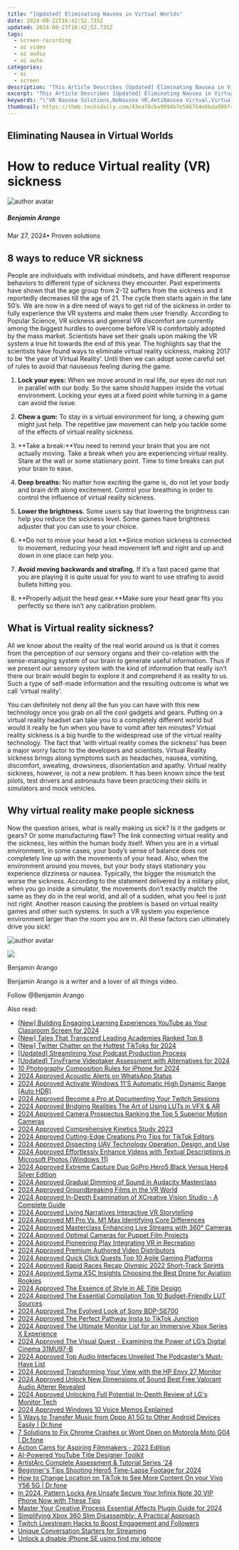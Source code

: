 ```yaml
---
title: "[Updated] Eliminating Nausea in Virtual Worlds"
date: 2024-08-22T16:42:52.735Z
updated: 2024-08-23T16:42:52.735Z
tags: 
  - screen-recording
  - ai video
  - ai audio
  - ai auto
categories: 
  - ai
  - screen
description: "This Article Describes [Updated] Eliminating Nausea in Virtual Worlds"
excerpt: "This Article Describes [Updated] Eliminating Nausea in Virtual Worlds"
keywords: "\"VR Nausea Solutions,NoNausea VR,AntiNausea Virtual,Virtual Sickness Remedy,Virtual Nausea Cure,Eliminate VR Sickness,FreeVR Nausea-Free\""
thumbnail: https://thmb.techidaily.com/43ea76cba9094b7e586764e6bda808f45025f38856a330aa448f0606df3e468d.jpg
---
```


## Eliminating Nausea in Virtual Worlds

# How to reduce Virtual reality (VR) sickness

![author avatar](https://images.wondershare.com/filmora/article-images/benjamin-arango-author.jpg)

##### Benjamin Arango

 Mar 27, 2024• Proven solutions

## 8 ways to reduce VR sickness

 People are individuals with individual mindsets, and have different response behaviors to different type of sickness they encounter. Past experiments have shown that the age group from 2-12 suffers from the sickness and it reportedly decreases till the age of 21\. The cycle then starts again in the late 50’s. We are now in a dire need of ways to get rid of the sickness in order to fully experience the VR systems and make them user friendly. According to Popular Science, VR sickness and general VR discomfort are currently among the biggest hurdles to overcome before VR is comfortably adopted by the mass market. Scientists have set their goals upon making the VR system a true hit towards the end of this year. The highlights say that the scientists have found ways to eliminate virtual reality sickness, making 2017 to be ‘the year of Virtual Reality’. Until then we can adopt some careful set of rules to avoid that nauseous feeling during the game.

 1. **Lock your eyes:** When we move around in real life, our eyes do not run in parallel with our body. So the same should happen inside the virtual environment. Locking your eyes at a fixed point while turning in a game can avoid the issue.

 2. **Chew a gum:** To stay in a virtual environment for long, a chewing gum might just help. The repetitive jaw movement can help you tackle some of the effects of virtual reality sickness.

 3. **Take a break:**You need to remind your brain that you are not actually moving. Take a break when you are experiencing virtual reality. Stare at the wall or some stationary point. Time to time breaks can put your brain to ease.

 4. **Deep breaths:** No matter how exciting the game is, do not let your body and brain drift along excitement. Control your breathing in order to control the influence of virtual reality sickness.

 5. **Lower the brightness.**  Some users say that lowering the brightness can help you reduce the sickness level. Some games have brightness adjuster that you can use to your choice.

 6. **Do not to move your head a lot.**Since motion sickness is connected to movement, reducing your head movement left and right and up and down in one place can help you.

 7. **Avoid moving backwards and strafing.**  If it’s a fast paced game that you are playing it is quite usual for you to want to use strafing to avoid bullets hitting you.

 8. **Properly adjust the head gear.**Make sure your head gear fits you perfectly so there isn’t any calibration problem.

## What is Virtual reality sickness?

 All we know about the reality of the real world around us is that it comes from the perception of our sensory organs and their co-relation with the sense-managing system of our brain to generate useful information. Thus if we present our sensory system with the kind of information that really isn’t there our brain would begin to explore it and comprehend it as reality to us. Such a type of self-made information and the resulting outcome is what we call ‘virtual reality’.

 You can definitely not deny all the fun you can have with this new technology once you grab on all the cool gadgets and gears. Putting on a virtual reality headset can take you to a completely different world but would it really be fun when you have to vomit after ten minutes? Virtual reality sickness is a big hurdle to the widespread use of the virtual reality technology. The fact that ‘with virtual reality comes the sickness’ has been a major worry factor to the developers and scientists. Virtual Reality sickness brings along symptoms such as headaches, nausea, vomiting, discomfort, sweating, drowsiness, disorientation and apathy. Virtual reality sickness, however, is not a new problem. It has been known since the test pilots, test drivers and astronauts have been practicing their skills in simulators and mock vehicles.

<!-- affiliate ads begin -->

<!-- affiliate ads end -->
## Why virtual reality make people sickness

 Now the question arises, what is really making us sick? Is it the gadgets or gears? Or some manufacturing flaw? The link connecting virtual reality and the sickness, lies within the human body itself. When you are in a virtual environment, in some cases, your body’s sense of balance does not completely line up with the movements of your head. Also, when the environment around you moves, but your body stays stationary you experience dizziness or nausea. Typically, the bigger the mismatch the worse the sickness. According to the statement delivered by a military pilot, when you go inside a simulator, the movements don’t exactly match the same as they do in the real world, and all of a sudden, what you feel is just not right. Another reason causing the problem is based on virtual reality games and other such systems. In such a VR system you experience environment larger than the room you are in. All these factors can ultimately drive you sick!

![author avatar](https://images.wondershare.com/filmora/article-images/benjamin-arango-author.jpg)

<!-- affiliate ads begin -->
<a href="https://store.movavi.com/affiliate.php?ACCOUNT=MOVAVI&AFFILIATE=108875&PATH=https%3A%2F%2Fwww.movavi.com%3FAFFILIATE%3D108875%26RESOURCE%3DMovavi%2BScreen%2BRecorder%2Bbox"><img src="https://mcusercontent.com/0885a03ded3d480dca9287f12/images/f026b149-fc7c-fd54-5f3e-1460bbb19b6b.jpg" border="0"></a>
<!-- affiliate ads end -->
Benjamin Arango

Benjamin Arango is a writer and a lover of all things video.

Follow @Benjamin Arango


<ins class="adsbygoogle"
     style="display:block"
     data-ad-format="autorelaxed"
     data-ad-client="ca-pub-7571918770474297"
     data-ad-slot="1223367746"></ins>



<ins class="adsbygoogle"
     style="display:block"
     data-ad-client="ca-pub-7571918770474297"
     data-ad-slot="8358498916"
     data-ad-format="auto"
     data-full-width-responsive="true"></ins>


<span class="atpl-alsoreadstyle">Also read:</span>
<div><ul>
<li><a href="https://facebook-record-videos.techidaily.com/new-building-engaging-learning-experiences-youtube-as-your-classroom-screen-for-2024/"><u>[New] Building Engaging Learning Experiences  YouTube as Your Classroom Screen for 2024</u></a></li>
<li><a href="https://fox-friendly.techidaily.com/new-tales-that-transcend-leading-academies-ranked-top-8/"><u>[New] Tales That Transcend  Leading Academies Ranked Top 8</u></a></li>
<li><a href="https://twitter-videos.techidaily.com/new-twitter-chatter-on-the-hottest-tiktoks-for-2024/"><u>[New] Twitter Chatter on the Hottest TikToks for 2024</u></a></li>
<li><a href="https://vimeo-videos.techidaily.com/updated-streamlining-your-podcast-production-process/"><u>[Updated] Streamlining Your Podcast Production Process</u></a></li>
<li><a href="https://remote-screen-capture.techidaily.com/updated-tinyframe-videotaker-assessment-with-alternatives-for-2024/"><u>[Updated] TinyFrame Videotaker Assessment with Alternatives for 2024</u></a></li>
<li><a href="https://article-tips.techidaily.com/10-photography-composition-rules-for-iphone-for-2024/"><u>10 Photography Composition Rules for iPhone for 2024</u></a></li>
<li><a href="https://article-tips.techidaily.com/2024-approved-acoustic-alerts-on-whatsapp-status/"><u>2024 Approved  Acoustic Alerts on WhatsApp Status</u></a></li>
<li><a href="https://article-tips.techidaily.com/2024-approved-activate-windows-11s-automatic-high-dynamic-range-auto-hdr/"><u>2024 Approved  Activate Windows 11'S Automatic High Dynamic Range (Auto HDR)</u></a></li>
<li><a href="https://screen-mirroring-recording.techidaily.com/2024-approved-become-a-pro-at-documenting-your-twitch-sessions/"><u>2024 Approved  Become a Pro at Documenting Your Twitch Sessions</u></a></li>
<li><a href="https://article-tips.techidaily.com/2024-approved-bridging-realities-the-art-of-using-luts-in-vfx-and-ar/"><u>2024 Approved  Bridging Realities  The Art of Using LUTs in VFX & AR</u></a></li>
<li><a href="https://article-tips.techidaily.com/2024-approved-camera-prospectus-ranking-the-top-5-superior-motion-cameras/"><u>2024 Approved  Camera Prospectus  Ranking the Top 5 Superior Motion Cameras</u></a></li>
<li><a href="https://article-tips.techidaily.com/2024-approved-comprehensive-kinetics-study-2023/"><u>2024 Approved  Comprehensive Kinetics Study 2023</u></a></li>
<li><a href="https://article-tips.techidaily.com/2024-approved-cutting-edge-creations-pro-tips-for-tiktok-editors/"><u>2024 Approved  Cutting-Edge Creations  Pro Tips for TikTok Editors</u></a></li>
<li><a href="https://article-tips.techidaily.com/2024-approved-dissecting-uav-technology-operation-design-and-use/"><u>2024 Approved  Dissecting UAV Technology  Operation, Design, and Use</u></a></li>
<li><a href="https://article-tips.techidaily.com/2024-approved-effortlessly-enhance-videos-with-textual-descriptions-in-microsoft-photos-windows-11/"><u>2024 Approved  Effortlessly Enhance Videos with Textual Descriptions in Microsoft Photos (Windows 11)</u></a></li>
<li><a href="https://article-tips.techidaily.com/2024-approved-extreme-capture-duo-gopro-hero5-black-versus-hero4-silver-edition/"><u>2024 Approved  Extreme Capture Duo  GoPro Hero5 Black Versus Hero4 Silver Edition</u></a></li>
<li><a href="https://article-tips.techidaily.com/2024-approved-gradual-dimming-of-sound-in-audacity-masterclass/"><u>2024 Approved  Gradual Dimming of Sound in Audacity Masterclass</u></a></li>
<li><a href="https://article-tips.techidaily.com/2024-approved-groundbreaking-films-in-the-vr-world/"><u>2024 Approved  Groundbreaking Films in the VR World</u></a></li>
<li><a href="https://article-tips.techidaily.com/2024-approved-in-depth-examination-of-xcreative-vision-studio-a-complete-guide/"><u>2024 Approved  In-Depth Examination of XCreative Vision Studio - A Complete Guide</u></a></li>
<li><a href="https://article-tips.techidaily.com/2024-approved-living-narratives-interactive-vr-storytelling/"><u>2024 Approved  Living Narratives  Interactive VR Storytelling</u></a></li>
<li><a href="https://article-tips.techidaily.com/2024-approved-m1-pro-vs-m1-max-identifying-core-differences/"><u>2024 Approved  M1 Pro Vs. M1 Max  Identifying Core Differences</u></a></li>
<li><a href="https://article-tips.techidaily.com/2024-approved-masterclass-enhancing-live-streams-with-360-cameras/"><u>2024 Approved  Masterclass  Enhancing Live Streams with 360° Cameras</u></a></li>
<li><a href="https://article-tips.techidaily.com/2024-approved-optimal-cameras-for-puppet-film-projects/"><u>2024 Approved  Optimal Cameras for Puppet Film Projects</u></a></li>
<li><a href="https://article-tips.techidaily.com/2024-approved-pioneering-play-integrating-vr-in-recreation/"><u>2024 Approved  Pioneering Play  Integrating VR in Recreation</u></a></li>
<li><a href="https://article-tips.techidaily.com/2024-approved-premium-authored-video-distributors/"><u>2024 Approved  Premium Authored Video Distributors</u></a></li>
<li><a href="https://article-tips.techidaily.com/2024-approved-quick-click-quests-top-10-agile-gaming-platforms/"><u>2024 Approved  Quick Click Quests  Top 10 Agile Gaming Platforms</u></a></li>
<li><a href="https://article-tips.techidaily.com/2024-approved-rapid-races-recap-olympic-2022-short-track-sprints/"><u>2024 Approved  Rapid Races Recap  Olympic 2022 Short-Track Sprints</u></a></li>
<li><a href="https://article-tips.techidaily.com/2024-approved-syma-x5c-insights-choosing-the-best-drone-for-aviation-rookies/"><u>2024 Approved  Syma X5C Insights  Choosing the Best Drone for Aviation Rookies</u></a></li>
<li><a href="https://article-tips.techidaily.com/2024-approved-the-essence-of-style-in-ae-title-design/"><u>2024 Approved  The Essence of Style in AE Title Design</u></a></li>
<li><a href="https://article-tips.techidaily.com/2024-approved-the-essential-compilation-top-10-budget-friendly-lut-sources/"><u>2024 Approved  The Essential Compilation  Top 10 Budget-Friendly LUT Sources</u></a></li>
<li><a href="https://article-tips.techidaily.com/2024-approved-the-evolved-look-of-sony-bdp-s6700/"><u>2024 Approved  The Evolved Look of Sony BDP-S6700</u></a></li>
<li><a href="https://article-tips.techidaily.com/2024-approved-the-perfect-pathway-insta-to-tiktok-junction/"><u>2024 Approved  The Perfect Pathway  Insta to TikTok Junction</u></a></li>
<li><a href="https://article-tips.techidaily.com/2024-approved-the-ultimate-monitor-list-for-an-immersive-xbox-series-x-experience/"><u>2024 Approved  The Ultimate Monitor List for an Immersive Xbox Series X Experience</u></a></li>
<li><a href="https://article-tips.techidaily.com/2024-approved-the-visual-quest-examining-the-power-of-lgs-digital-cinema-31mu97-b/"><u>2024 Approved  The Visual Quest - Examining the Power of LG’s Digital Cinema 31MU97-B</u></a></li>
<li><a href="https://article-tips.techidaily.com/2024-approved-top-audio-interfaces-unveiled-the-podcasters-must-have-list/"><u>2024 Approved  Top Audio Interfaces Unveiled  The Podcaster's Must-Have List</u></a></li>
<li><a href="https://article-tips.techidaily.com/2024-approved-transforming-your-view-with-the-hp-envy-27-monitor/"><u>2024 Approved  Transforming Your View with the HP Envy 27 Monitor</u></a></li>
<li><a href="https://article-tips.techidaily.com/2024-approved-unlock-new-dimensions-of-sound-best-free-valorant-audio-alterer-revealed/"><u>2024 Approved  Unlock New Dimensions of Sound  Best Free Valorant Audio Alterer Revealed</u></a></li>
<li><a href="https://article-tips.techidaily.com/2024-approved-unlocking-full-potential-in-depth-review-of-lgs-monitor-tech/"><u>2024 Approved  Unlocking Full Potential  In-Depth Review of LG's Monitor Tech</u></a></li>
<li><a href="https://article-tips.techidaily.com/2024-approved-windows-10-voice-memos-explained/"><u>2024 Approved  Windows 10 Voice Memos Explained</u></a></li>
<li><a href="https://blog-min.techidaily.com/5-ways-to-transfer-music-from-oppo-a1-5g-to-other-android-devices-easily-drfone-by-drfone-transfer-from-android-transfer-from-android/"><u>5 Ways to Transfer Music from Oppo A1 5G to Other Android Devices Easily | Dr.fone</u></a></li>
<li><a href="https://howto.techidaily.com/7-solutions-to-fix-chrome-crashes-or-wont-open-on-motorola-moto-g04-drfone-by-drfone-fix-android-problems-fix-android-problems/"><u>7 Solutions to Fix Chrome Crashes or Wont Open on Motorola Moto G04 | Dr.fone</u></a></li>
<li><a href="https://article-tips.techidaily.com/action-cams-for-aspiring-filmmakers-2023-edition/"><u>Action Cams for Aspiring Filmmakers - 2023 Edition</u></a></li>
<li><a href="https://article-tips.techidaily.com/ai-powered-youtube-title-designer-toolkit/"><u>AI-Powered YouTube Title Designer Toolkit</u></a></li>
<li><a href="https://article-tips.techidaily.com/artistarc-complete-assessment-and-tutorial-series-24/"><u>ArtistArc Complete Assessment & Tutorial Series '24</u></a></li>
<li><a href="https://article-tips.techidaily.com/beginners-tips-shooting-hero5-time-lapse-footage-for-2024/"><u>Beginner's Tips  Shooting Hero5 Time-Lapse Footage for 2024</u></a></li>
<li><a href="https://location-social.techidaily.com/how-to-change-location-on-tiktok-to-see-more-content-on-your-vivo-y56-5g-drfone-by-drfone-virtual-android/"><u>How to Change Location on TikTok to See More Content On your Vivo Y56 5G | Dr.fone</u></a></li>
<li><a href="https://unlock-android.techidaily.com/in-2024-pattern-locks-are-unsafe-secure-your-infinix-note-30-vip-phone-now-with-these-tips-by-drfone-android/"><u>In 2024, Pattern Locks Are Unsafe Secure Your Infinix Note 30 VIP Phone Now with These Tips</u></a></li>
<li><a href="https://extra-approaches.techidaily.com/master-your-creative-process-essential-affects-plugin-guide-for-2024/"><u>Master Your Creative Process  Essential Affects Plugin Guide for 2024</u></a></li>
<li><a href="https://games-able.techidaily.com/simplifying-xbox-360-slim-disassembly-a-practical-approach/"><u>Simplifying Xbox 360 Slim Disassembly: A Practical Approach</u></a></li>
<li><a href="https://screen-activity-recording.techidaily.com/twitch-livestream-hacks-to-boost-engagement-and-followers/"><u>Twitch Livestream Hacks to Boost Engagement and Followers</u></a></li>
<li><a href="https://youtube-lab.techidaily.com/e-conversation-starters-for-streaming/"><u>Unique Conversation Starters for Streaming</u></a></li>
<li><a href="https://techidaily.com/unlock-a-disable-iphone-se-using-find-my-iphone-by-drfone-ios-unlock-ios-unlock/"><u>Unlock a disable iPhone SE using find my iphone</u></a></li>
</ul></div>
